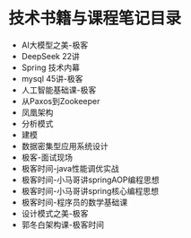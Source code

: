 # 技术书籍与课程笔记目录

- AI大模型之美-极客
- DeepSeek 22讲
- Spring 技术内幕
- mysql 45讲-极客
- 人工智能基础课-极客
- 从Paxos到Zookeeper
- 凤凰架构
- 分析模式
- 建模
- 数据密集型应用系统设计
- 极客-面试现场
- 极客时间-java性能调优实战
- 极客时间-小马哥讲springAOP编程思想
- 极客时间-小马哥讲spring核心编程思想
- 极客时间-程序员的数学基础课
- 设计模式之美-极客
- 郭冬白架构课-极客时间
